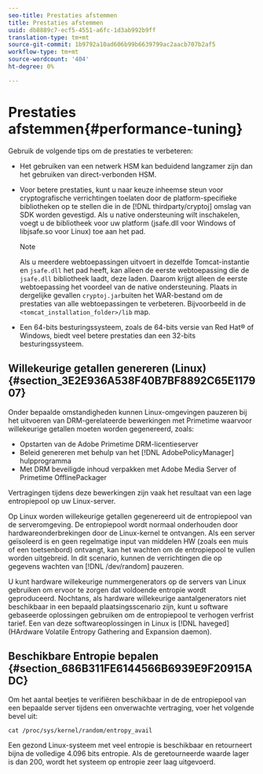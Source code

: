 ```yaml
---
seo-title: Prestaties afstemmen
title: Prestaties afstemmen
uuid: db8889c7-ecf5-4551-a6fc-1d3ab992b9ff
translation-type: tm+mt
source-git-commit: 1b9792a10ad606b99b6639799ac2aacb707b2af5
workflow-type: tm+mt
source-wordcount: '404'
ht-degree: 0%

---
```



# Prestaties afstemmen{#performance-tuning}

Gebruik de volgende tips om de prestaties te verbeteren:

* Het gebruiken van een netwerk HSM kan beduidend langzamer zijn dan het gebruiken van direct-verbonden HSM.
* Voor betere prestaties, kunt u naar keuze inheemse steun voor cryptografische verrichtingen toelaten door de platform-specifieke bibliotheken op te stellen die in de [!DNL thirdparty/cryptoj] omslag van SDK worden gevestigd. Als u native ondersteuning wilt inschakelen, voegt u de bibliotheek voor uw platform (jsafe.dll voor Windows of libjsafe.so voor Linux) toe aan het pad.

   >[!NOTE]
   >
   >Als u meerdere webtoepassingen uitvoert in dezelfde Tomcat-instantie en `jsafe.dll` het pad heeft, kan alleen de eerste webtoepassing die de `jsafe.dll` bibliotheek laadt, deze laden. Daarom krijgt alleen de eerste webtoepassing het voordeel van de native ondersteuning. Plaats in dergelijke gevallen `cryptoj.jar`buiten het WAR-bestand om de prestaties van alle webtoepassingen te verbeteren. Bijvoorbeeld in de `<tomcat_installation_folder>/lib` map.

* Een 64-bits besturingssysteem, zoals de 64-bits versie van Red Hat® of Windows, biedt veel betere prestaties dan een 32-bits besturingssysteem.

## Willekeurige getallen genereren (Linux) {#section_3E2E936A538F40B7BF8892C65E117907}

Onder bepaalde omstandigheden kunnen Linux-omgevingen pauzeren bij het uitvoeren van DRM-gerelateerde bewerkingen met Primetime waarvoor willekeurige getallen moeten worden gegenereerd, zoals:

* Opstarten van de Adobe Primetime DRM-licentieserver
* Beleid genereren met behulp van het [!DNL AdobePolicyManager] hulpprogramma
* Met DRM beveiligde inhoud verpakken met Adobe Media Server of Primetime OfflinePackager

Vertragingen tijdens deze bewerkingen zijn vaak het resultaat van een lage entropiepool op uw Linux-server.

Op Linux worden willekeurige getallen gegenereerd uit de entropiepool van de serveromgeving. De entropiepool wordt normaal onderhouden door hardwareonderbrekingen door de Linux-kernel te ontvangen. Als een server geïsoleerd is en geen regelmatige input van middelen HW (zoals een muis of een toetsenbord) ontvangt, kan het wachten om de entropiepool te vullen worden uitgebreid. In dit scenario, kunnen de verrichtingen die op gegevens wachten van [!DNL /dev/random] pauzeren.

U kunt hardware willekeurige nummergenerators op de servers van Linux gebruiken om ervoor te zorgen dat voldoende entropie wordt geproduceerd. Nochtans, als hardware willekeurige aantalgenerators niet beschikbaar in een bepaald plaatsingsscenario zijn, kunt u software gebaseerde oplossingen gebruiken om de entropiepool te verhogen verfrist tarief. Een van deze softwareoplossingen in Linux is [!DNL haveged] (HArdware Volatile Entropy Gathering and Expansion daemon).

## Beschikbare Entropie bepalen {#section_686B311FE6144566B6939E9F20915ADC}

Om het aantal beetjes te verifiëren beschikbaar in de de entropiepool van een bepaalde server tijdens een onverwachte vertraging, voer het volgende bevel uit:

```
cat /proc/sys/kernel/random/entropy_avail 
```

Een gezond Linux-systeem met veel entropie is beschikbaar en retourneert bijna de volledige 4.096 bits entropie. Als de geretourneerde waarde lager is dan 200, wordt het systeem op entropie zeer laag uitgevoerd.
